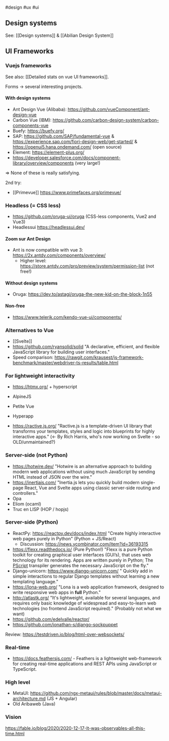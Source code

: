 #design #ux #ui

## Design systems

See: [[Design systems]] & [[Abilian Design System]]

## UI Frameworks

### Vuejs frameworks

See also: [[Detailed stats on vue UI frameworks]].

Forms -> several interesting projects.

#### With design systems

- Ant Design Vue (Alibaba): https://github.com/vueComponent/ant-design-vue
- Carbon Vue (IBM): https://github.com/carbon-design-system/carbon-components-vue
- Buefy: https://buefy.org/
- SAP: https://github.com/SAP/fundamental-vue & https://experience.sap.com/fiori-design-web/get-started/ & https://openui5.hana.ondemand.com/ (open source)
- Element: https://element-plus.org/
- https://developer.salesforce.com/docs/component-library/overview/components (very large!)

=> None of these is really satisfying.

2nd try:

- [[Primevue]] https://www.primefaces.org/primevue/

### Headless (= CSS less)

- https://github.com/oruga-ui/oruga (CSS-less components, Vue2 and Vue3)
- Headlessui <https://headlessui.dev/>

#### Zoom sur Ant Design

- Ant is now compatible with vue 3: https://2x.antdv.com/components/overview/
  - Higher level: https://store.antdv.com/pro/preview/system/permission-list (not free!)

#### Without design systems

- Oruga: https://dev.to/astagi/oruga-the-new-kid-on-the-block-1n55

#### Non-free

- https://www.telerik.com/kendo-vue-ui/components/

### Alternatives to Vue

- [[Svelte]]
- https://github.com/ryansolid/solid "A declarative, efficient, and flexible JavaScript library for building user interfaces."
- Speed comparison: https://rawgit.com/krausest/js-framework-benchmark/master/webdriver-ts-results/table.html

### For lightweight interactivity

- https://htmx.org/ + hyperscript

- AlpineJS

- Petite Vue

- Hyperapp

- https://ractive.js.org/ "Ractive.js is a template-driven UI library that transforms your templates, styles and logic into blueprints for highly interactive apps." (\<- By Rich Harris, who's now working on Svelte - so OLD/unmaintained?)

### Server-side (not Python)

- https://hotwire.dev/ "Hotwire is an alternative approach to building modern web applications without using much JavaScript by sending HTML instead of JSON over the wire."
- https://inertiajs.com/ "Inertia.js lets you quickly build modern single-page React, Vue and Svelte apps using classic server-side routing and controllers."
- Opa
- Eliom (ocaml)
- Truc en LISP (HOP / hopjs)

### Server-side (Python)

- ReactPy: https://reactpy.dev/docs/index.html  "Create highly interactive web pages purely in Python" (Python + JS/React)
  - Discussion: https://news.ycombinator.com/item?id=36193315
- https://flexx.readthedocs.io/ (Pure Python!) "Flexx is a pure Python toolkit for creating graphical user interfaces (GUI’s), that uses web technology for its rendering. Apps are written purely in Python; The [PScript](https://pscript.readthedocs.io/) transpiler generates the necessary JavaScript on the fly."
- Django-unicorn: https://www.django-unicorn.com/ " Quickly add in simple interactions to regular Django templates without learning a new templating language."
- https://lona-web.org/ "Lona is a web application framework, designed to write responsive web apps in **full** Python."
- http://atlastk.org/ "It's lightweight, available for several languages, and requires only basic knowledge of widespread and easy-to-learn web technologies (no frontend JavaScript required)." (Probably not what we want)
- https://github.com/edelvalle/reactor/
- https://github.com/jonathan-s/django-sockpuppet

Review: https://testdriven.io/blog/html-over-websockets/

### Real-time

- https://docs.feathersjs.com/ - Feathers is a lightweight web-framework for creating real-time applications and REST APIs using JavaScript or TypeScript.

### High level

- MetaUI: https://github.com/ngx-metaui/rules/blob/master/docs/metaui-architecture.md (JS + Angular)
- Old Aribaweb (Java)

### Vision

https://fable.io/blog/2020/2020-12-17-It-was-observables-all-this-time.html
